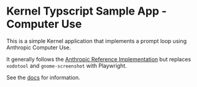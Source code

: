 # Kernel Typscript Sample App - Computer Use

This is a simple Kernel application that implements a prompt loop using Anthropic Computer Use.

It generally follows the [Anthropic Reference Implementation](https://github.com/anthropics/anthropic-quickstarts/tree/main/computer-use-demo) but replaces `xodotool` and `gnome-screenshot` with Playwright.

See the [docs](https://docs.onkernel.com/quickstart) for information.